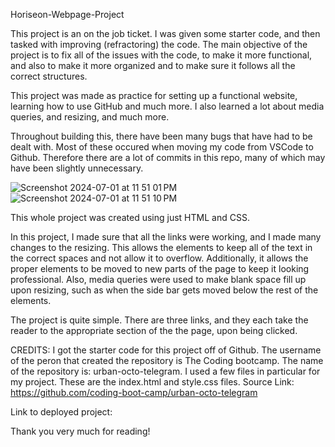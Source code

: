 Horiseon-Webpage-Project

This project is an on the job ticket. I was given some starter code, and then tasked with improving (refractoring)
the code. The main objective of the project is to fix all of the issues with the code, to make it more functional, and also
to make it more organized and to make sure it follows all the correct structures.

This project was made as practice for setting up a functional website, learning how to use GitHub and much more. I also 
learned a lot about media queries, and resizing, and much more.

Throughout building this, there have been many bugs that have had to be dealt with. Most of these occured when moving my code 
from VSCode to Github. Therefore there are a lot of commits in this repo, many of which may have been slightly unnecessary.

![Screenshot 2024-07-01 at 11 51 01 PM](https://github.com/iancorbett/Horiseon-Webpage-Project/assets/173033492/50e2d71f-a935-49ca-896e-f0610fd3682a)
![Screenshot 2024-07-01 at 11 51 10 PM](https://github.com/iancorbett/Horiseon-Webpage-Project/assets/173033492/90f72331-707c-4091-881b-a83702837179)

This whole project was created using just HTML and CSS.

In this project, I made sure that all the links were working, and I made many changes to the resizing. This allows
the elements to keep all of the text in the correct spaces and not allow it to overflow. Additionally, it allows the proper elements to be moved to
new parts of the page to keep it looking professional. Also, media queries were used to make blank space fill up upon resizing, such as when the side bar gets 
moved below the rest of the elements.

The project is quite simple. There are three links, and they each take the reader to the appropriate section of the the page, 
upon being clicked.

CREDITS: I got the starter code for this project off of Github. The username of the peron that created the repository is
The Coding bootcamp. The name of the repository is: urban-octo-telegram. I used a few files in particular for my project.
These are the index.html and style.css files.
Source Link: https://github.com/coding-boot-camp/urban-octo-telegram

Link to deployed project:[ ](https://iancorbett.github.io/Horiseon-Webpage-Project/)

Thank you very much for reading!
